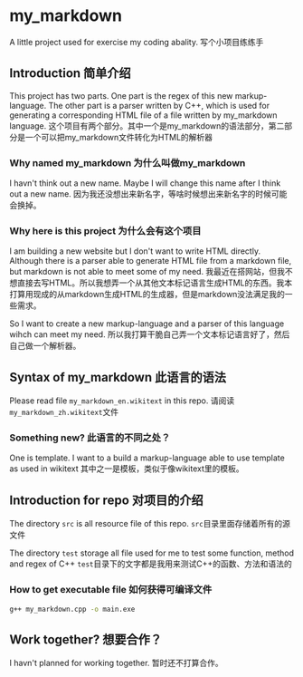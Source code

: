 # my_markdown

A little project used for exercise my coding abality.
写个小项目练练手

## Introduction 简单介绍

This project has two parts. One part is the regex of this new markup-language. The other part is a parser written by C++, which is used for generating a  corresponding HTML file of a file written by my_markdown language.
这个项目有两个部分。其中一个是my_markdown的语法部分，第二部分是一个可以把my_markdown文件转化为HTML的解析器

### Why named my_markdown 为什么叫做my_markdown

I havn't think out a new name. Maybe I will change this name after I think out a new name.
因为我还没想出来新名字，等啥时候想出来新名字的时候可能会换掉。

### Why here is this project 为什么会有这个项目

I am building a new website but I don't want to write HTML directly. Although there is a parser able to generate HTML file from a markdown file, but markdown is not able to meet some of my need.
我最近在搭网站，但我不想直接去写HTML。所以我想弄一个从其他文本标记语言生成HTML的东西。我本打算用现成的从markdown生成HTML的生成器，但是markdown没法满足我的一些需求。

So I want to create a new markup-language and a parser of this language wihch can meet my need.
所以我打算干脆自己弄一个文本标记语言好了，然后自己做一个解析器。

## Syntax of my_markdown 此语言的语法

Please read file `my_markdown_en.wikitext` in this repo.
请阅读`my_markdown_zh.wikitext`文件

### Something new? 此语言的不同之处？

One is template. I want to a build a markup-language able to use  template as used in wikitext
其中之一是模板，类似于像wikitext里的模板。

## Introduction for repo 对项目的介绍

The directory `src` is all resource file of this repo.
`src`目录里面存储着所有的源文件

The directory `test` storage all file used for me to test some function, method and regex of C++
`test`目录下的文字都是我用来测试C++的函数、方法和语法的

### How to get executable file 如何获得可编译文件

```bash
g++ my_markdown.cpp -o main.exe 
```

## Work together? 想要合作？

I havn't planned for working together.
暂时还不打算合作。
